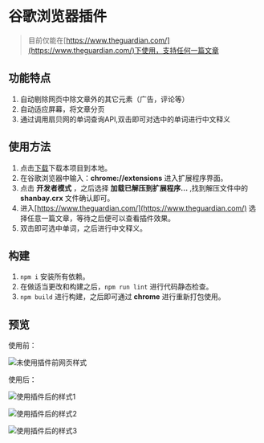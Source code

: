 # 谷歌浏览器插件
>目前仅能在[https://www.theguardian.com/](https://www.theguardian.com/)下使用，支持任何一篇文章

## 功能特点
 1. 自动剔除网页中除文章外的其它元素（广告，评论等）
 2. 自动适应屏幕，将文章分页
 3. 通过调用扇贝网的单词查询API,双击即可对选中的单词进行中文释义

## 使用方法
1. 点击[下载](https://github.com/zhangzhao77/chrome-extension/archive/master.zip)下载本项目到本地。
2. 在谷歌浏览器中输入：__chrome://extensions__ 进入扩展程序界面。
3. 点击 __开发者模式__ ，之后选择 __加载已解压到扩展程序...__ ,找到解压文件中的 __shanbay.crx__ 文件确认即可。
4. 进入[https://www.theguardian.com/](https://www.theguardian.com/) 选择任意一篇文章，等待之后便可以查看插件效果。
5. 双击即可选中单词，之后进行中文释义。

## 构建
1. `npm i` 安装所有依赖。
2. 在做适当更改和构建之后，`npm run lint` 进行代码静态检查。
3. `npm build` 进行构建，之后即可通过 __chrome__ 进行重新打包使用。

## 预览
使用前：

![未使用插件前网页样式](https://github.com/zhangzhao77/chrome-extension/blob/master/imgs/before.png)

使用后：

![使用插件后的样式1](https://github.com/zhangzhao77/chrome-extension/blob/master/imgs/after1.png)

![使用插件后的样式2](https://github.com/zhangzhao77/chrome-extension/blob/master/imgs/after2.png)

![使用插件后的样式3](https://github.com/zhangzhao77/chrome-extension/blob/master/imgs/after3.png)
